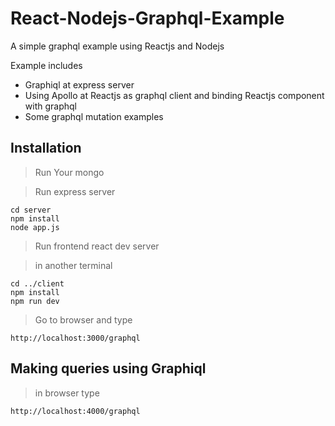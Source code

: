 # React-Nodejs-Graphql-Example

A simple graphql example using Reactjs and Nodejs

Example includes
- Graphiql at express server
- Using Apollo at Reactjs as graphql client and binding Reactjs component with graphql
- Some graphql mutation examples

## Installation


> Run Your mongo

> Run express server

```
cd server
npm install
node app.js
```
> Run frontend react dev server

> in another terminal

```
cd ../client
npm install
npm run dev
```

> Go to browser and type
```
http://localhost:3000/graphql
```

## Making queries using Graphiql
> in browser type
```
http://localhost:4000/graphql
```